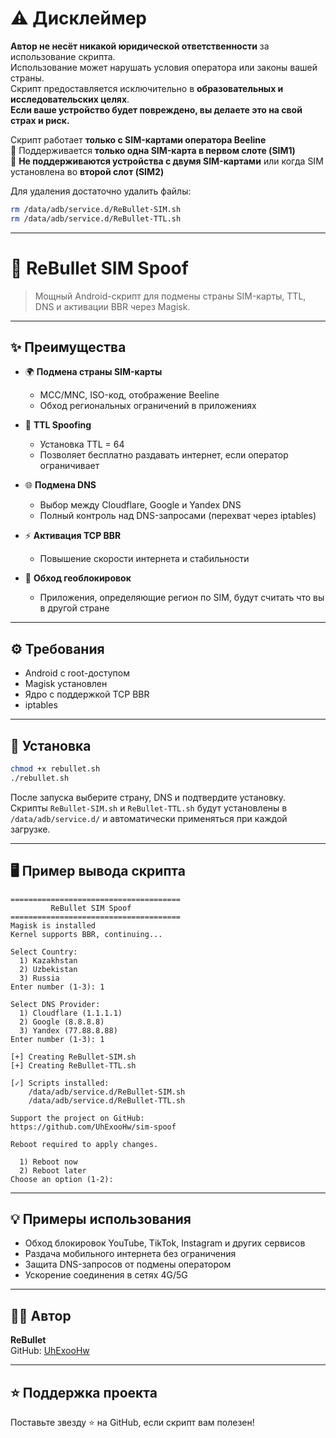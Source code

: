 # ⚠️ Дисклеймер

**Автор не несёт никакой юридической ответственности** за использование скрипта.  
Использование может нарушать условия оператора или законы вашей страны.  
Скрипт предоставляется исключительно в **образовательных и исследовательских целях**.  
**Если ваше устройство будет повреждено, вы делаете это на свой страх и риск.**

Скрипт работает **только с SIM-картами оператора Beeline**  
🔹 Поддерживается **только одна SIM-карта в первом слоте (SIM1)**  
🔸 **Не поддерживаются устройства с двумя SIM-картами** или когда SIM установлена во **второй слот (SIM2)**

Для удаления достаточно удалить файлы:
```bash
rm /data/adb/service.d/ReBullet-SIM.sh
rm /data/adb/service.d/ReBullet-TTL.sh
```

---

# 📱 ReBullet SIM Spoof

> Мощный Android-скрипт для подмены страны SIM-карты, TTL, DNS и активации BBR через Magisk.

---

## ✨ Преимущества

- 🌍 **Подмена страны SIM-карты**
  - MCC/MNC, ISO-код, отображение Beeline
  - Обход региональных ограничений в приложениях

- 📶 **TTL Spoofing**
  - Установка TTL = 64
  - Позволяет бесплатно раздавать интернет, если оператор ограничивает

- 🌐 **Подмена DNS**
  - Выбор между Cloudflare, Google и Yandex DNS
  - Полный контроль над DNS-запросами (перехват через iptables)

- ⚡ **Активация TCP BBR**
  - Повышение скорости интернета и стабильности

- 🧠 **Обход геоблокировок**
  - Приложения, определяющие регион по SIM, будут считать что вы в другой стране

---

## ⚙️ Требования

- Android с root-доступом
- Magisk установлен
- Ядро с поддержкой TCP BBR
- iptables

---

## 🚀 Установка

```bash
chmod +x rebullet.sh
./rebullet.sh
```

После запуска выберите страну, DNS и подтвердите установку.  
Скрипты `ReBullet-SIM.sh` и `ReBullet-TTL.sh` будут установлены в `/data/adb/service.d/` и автоматически применяться при каждой загрузке.

---

## 🖥 Пример вывода скрипта

```text
======================================
         ReBullet SIM Spoof
======================================
Magisk is installed
Kernel supports BBR, continuing...

Select Country:
  1) Kazakhstan
  2) Uzbekistan
  3) Russia
Enter number (1-3): 1

Select DNS Provider:
  1) Cloudflare (1.1.1.1)
  2) Google (8.8.8.8)
  3) Yandex (77.88.8.88)
Enter number (1-3): 1

[+] Creating ReBullet-SIM.sh
[+] Creating ReBullet-TTL.sh

[✓] Scripts installed:
    /data/adb/service.d/ReBullet-SIM.sh
    /data/adb/service.d/ReBullet-TTL.sh

Support the project on GitHub:
https://github.com/UhExooHw/sim-spoof

Reboot required to apply changes.

  1) Reboot now
  2) Reboot later
Choose an option (1-2):
```

---

## 💡 Примеры использования

- Обход блокировок YouTube, TikTok, Instagram и других сервисов
- Раздача мобильного интернета без ограничения
- Защита DNS-запросов от подмены оператором
- Ускорение соединения в сетях 4G/5G

---

## 👨‍💻 Автор

**ReBullet**  
GitHub: [UhExooHw](https://github.com/UhExooHw/sim-spoof)

---

## ⭐ Поддержка проекта

Поставьте звезду ⭐️ на GitHub, если скрипт вам полезен!
